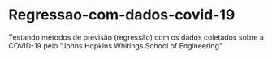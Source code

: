 # Regressao-com-dados-covid-19
Testando métodos de previsão (regressão) com os dados coletados sobre a COVID-19 pelo "Johns Hopkins Whitings School of Engineering"
